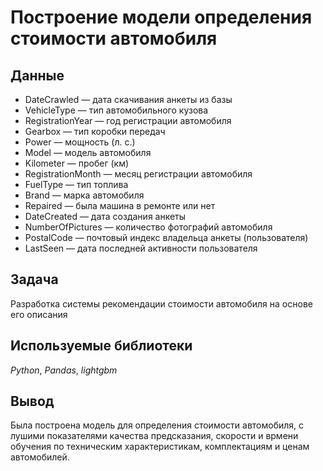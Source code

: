 # Построение модели определения стоимости автомобиля


## Данные

- DateCrawled — дата скачивания анкеты из базы
- VehicleType — тип автомобильного кузова
- RegistrationYear — год регистрации автомобиля
- Gearbox — тип коробки передач
- Power — мощность (л. с.)
- Model — модель автомобиля
- Kilometer — пробег (км)
- RegistrationMonth — месяц регистрации автомобиля
- FuelType — тип топлива
- Brand — марка автомобиля
- Repaired — была машина в ремонте или нет
- DateCreated — дата создания анкеты
- NumberOfPictures — количество фотографий автомобиля
- PostalCode — почтовый индекс владельца анкеты (пользователя)
- LastSeen — дата последней активности пользователя

## Задача

Разработка системы рекомендации стоимости автомобиля на основе его описания

## Используемые библиотеки
*Python*, *Pandas*, *lightgbm*

## Вывод

Была построена модель для определения стоимости автомобиля, с лушими показателями качества предсказания, скорости и врмени обучения  по техническим характеристикам, комплектациям и ценам автомобилей.
